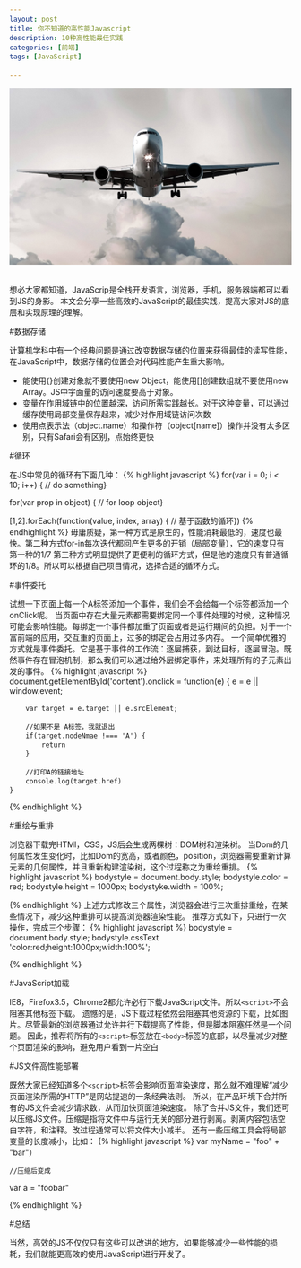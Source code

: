 ```yaml
---
layout: post
title: 你不知道的高性能Javascript
description: 10种高性能最佳实践
categories: [前端]
tags: [JavaScript]

---
```

![pseudo](/assets/image/effective-js-01.jpg)

<br/>
想必大家都知道，JavaScrip是全栈开发语言，浏览器，手机，服务器端都可以看到JS的身影。
本文会分享一些高效的JavaScript的最佳实践，提高大家对JS的底层和实现原理的理解。

#数据存储

计算机学科中有一个经典问题是通过改变数据存储的位置来获得最佳的读写性能，在JavaScript中，数据存储的位置会对代码性能产生重大影响。
 - 能使用{}创建对象就不要使用new Object，能使用[]创建数组就不要使用new Array。JS中字面量的访问速度要高于对象。
 - 变量在作用域链中的位置越深，访问所需实践越长。对于这种变量，可以通过缓存使用局部变量保存起来，减少对作用域链访问次数
 - 使用点表示法（object.name）和操作符（object[name]）操作并没有太多区别，只有Safari会有区别，点始终更快

#循环

在JS中常见的循环有下面几种：
{% highlight javascript %}
 for(var i = 0; i < 10; i++) { // do something}

 for(var prop in object) { // for loop object}

 [1,2].forEach(function(value, index, array) { // 基于函数的循环})
{% endhighlight %}
毋庸质疑，第一种方式是原生的，性能消耗最低的，速度也最快。第二种方式for-in每次迭代都回产生更多的开销（局部变量），它的速度只有第一种的1/7
第三种方式明显提供了更便利的循环方式，但是他的速度只有普通循环的1/8。所以可以根据自己项目情况，选择合适的循环方式。

#事件委托

试想一下页面上每一个A标签添加一个事件，我们会不会给每一个标签都添加一个onClick呢。
当页面中存在大量元素都需要绑定同一个事件处理的时候，这种情况可能会影响性能。每绑定一个事件都加重了页面或者是运行期间的负担。对于一个富前端的应用，交互重的页面上，过多的绑定会占用过多内存。
一个简单优雅的方式就是事件委托。它是基于事件的工作流：逐层捕获，到达目标，逐层冒泡。既然事件存在冒泡机制，那么我们可以通过给外层绑定事件，来处理所有的子元素出发的事件。
{% highlight javascript %}
    document.getElementById('content').onclick = function(e) {
        e = e || window.event;

        var target = e.target || e.srcElement;

        //如果不是 A标签，我就退出
        if(target.nodeNmae !=== 'A') {
            return
        }

        //打印A的链接地址
        console.log(target.href)
    }

{% endhighlight %}

#重绘与重排

浏览器下载完HTMl，CSS，JS后会生成两棵树：DOM树和渲染树。
当Dom的几何属性发生变化时，比如Dom的宽高，或者颜色，position，浏览器需要重新计算元素的几何属性，并且重新构建渲染树，这个过程称之为重绘重排。
{% highlight javascript %}
    bodystyle = document.body.style;
bodystyle.color = red;
bodystyle.height = 1000px;
bodystyke.width = 100%;

{% endhighlight %}
上述方式修改三个属性，浏览器会进行三次重排重绘，在某些情况下，减少这种重排可以提高浏览器渲染性能。
推荐方式如下，只进行一次操作，完成三个步骤：
{% highlight javascript %}
     bodystyle = document.body.style;
bodystyle.cssText 'color:red;height:1000px;width:100%';

{% endhighlight %}

#JavaScript加载

IE8，Firefox3.5，Chrome2都允许必行下载JavaScript文件。所以`<script>`不会阻塞其他标签下载。
遗憾的是，JS下载过程依然会阻塞其他资源的下载，比如图片。尽管最新的浏览器通过允许并行下载提高了性能，但是脚本阻塞任然是一个问题。
因此，推荐将所有的`<script>`标签放在`<body>`标签的底部，以尽量减少对整个页面渲染的影响，避免用户看到一片空白

#JS文件高性能部署

既然大家已经知道多个`<script>`标签会影响页面渲染速度，那么就不难理解“减少页面渲染所需的HTTP”是网站提速的一条经典法则。
所以，在产品环境下合并所有的JS文件会减少请求数，从而加快页面渲染速度。
除了合并JS文件，我们还可以压缩JS文件。压缩是指将文件中与运行无关的部分进行剥离。剥离内容包括空白字符，和注释。改过程通常可以将文件大小减半。
还有一些压缩工具会将局部变量的长度减小，比如：
{% highlight javascript %}
    var myName = "foo" + "bar"）

    //压缩后变成

var a = "foobar"

{% endhighlight %}

#总结

当然，高效的JS不仅仅只有这些可以改进的地方，如果能够减少一些性能的损耗，我们就能更高效的使用JavaScript进行开发了。

